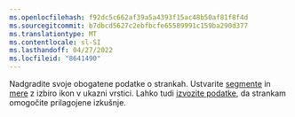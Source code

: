 ```yaml
---
ms.openlocfilehash: f92dc5c662af39a5a4393f15ac48b50af81f8f4d
ms.sourcegitcommit: b7dbcd5627c2ebfbcfe65589991c159ba290d377
ms.translationtype: MT
ms.contentlocale: sl-SI
ms.lasthandoff: 04/27/2022
ms.locfileid: "8641490"
---
```

Nadgradite svoje obogatene podatke o strankah. Ustvarite [segmente](../segments.md) in [mere](../measures.md) z izbiro ikon v ukazni vrstici. Lahko tudi [izvozite podatke](../export-destinations.md), da strankam omogočite prilagojene izkušnje.